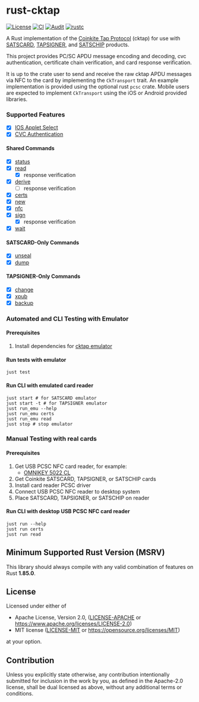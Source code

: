 # rust-cktap

[![License](https://img.shields.io/badge/license-MIT%2FApache--2.0-blue.svg)](https://github.com/notmandatory/rust-cktap/blob/master/LICENSE)
[![CI](https://github.com/notmandatory/rust-cktap/actions/workflows/test.yml/badge.svg)](https://github.com/notmandatory/rust-cktap/actions/workflows/test.yml)
[![Audit](https://github.com/notmandatory/rust-cktap/actions/workflows/audit.yml/badge.svg)](https://github.com/notmandatory/rust-cktap/actions/workflows/audit.yml)
[![rustc](https://img.shields.io/badge/rustc-1.85.0%2B-lightgrey.svg)](https://blog.rust-lang.org/2025/02/20/Rust-1.85.0/)

A Rust implementation of the [Coinkite Tap Protocol](https://github.com/coinkite/coinkite-tap-proto) (cktap)
for use with [SATSCARD], [TAPSIGNER], and [SATSCHIP] products.

This project provides PC/SC APDU message encoding and decoding, cvc authentication, certificate chain verification, and card response verification.

It is up to the crate user to send and receive the raw cktap APDU messages via NFC to the card by implementing the `CkTransport` trait. An example implementation is provided using the optional rust `pcsc` crate. Mobile users are expected to implement `CkTransport` using the iOS or Android provided libraries.

### Supported Features

- [x] [IOS Applet Select](https://github.com/coinkite/coinkite-tap-proto/blob/master/docs/protocol.md#first-step-iso-applet-select)
- [x] [CVC Authentication](https://github.com/coinkite/coinkite-tap-proto/blob/master/docs/protocol.md#authenticating-commands-with-cvc)

#### Shared Commands

- [x] [status](https://github.com/coinkite/coinkite-tap-proto/blob/master/docs/protocol.md#status)
- [x] [read](https://github.com/coinkite/coinkite-tap-proto/blob/master/docs/protocol.md#read)
  - [x] response verification
- [x] [derive](https://github.com/coinkite/coinkite-tap-proto/blob/master/docs/protocol.md#derive)
  - [ ] response verification
- [x] [certs](https://github.com/coinkite/coinkite-tap-proto/blob/master/docs/protocol.md#certs)
- [x] [new](https://github.com/coinkite/coinkite-tap-proto/blob/master/docs/protocol.md#new)
- [x] [nfc](https://github.com/coinkite/coinkite-tap-proto/blob/master/docs/protocol.md#nfc)
- [x] [sign](https://github.com/coinkite/coinkite-tap-proto/blob/master/docs/protocol.md#sign)
  - [x] response verification
- [x] [wait](https://github.com/coinkite/coinkite-tap-proto/blob/master/docs/protocol.md#wait)

#### SATSCARD-Only Commands

- [x] [unseal](https://github.com/coinkite/coinkite-tap-proto/blob/master/docs/protocol.md#unseal)
- [x] [dump](https://github.com/coinkite/coinkite-tap-proto/blob/master/docs/protocol.md#dump)

#### TAPSIGNER-Only Commands

- [x] [change](https://github.com/coinkite/coinkite-tap-proto/blob/master/docs/protocol.md#change)
- [x] [xpub](https://github.com/coinkite/coinkite-tap-proto/blob/master/docs/protocol.md#xpub)
- [x] [backup](https://github.com/coinkite/coinkite-tap-proto/blob/master/docs/protocol.md#backup)

### Automated and CLI Testing with Emulator

#### Prerequisites

1. Install dependencies for [cktap emulator](https://github.com/coinkite/coinkite-tap-proto/blob/master/emulator/README.md)

#### Run tests with emulator

```
just test
```

#### Run CLI with emulated card reader

```
just start # for SATSCARD emulator
just start -t # for TAPSIGNER emulator
just run_emu --help
just run_emu certs
just run_emu read
just stop # stop emulator
```

### Manual Testing with real cards

#### Prerequisites

1. Get USB PCSC NFC card reader, for example:
   - [OMNIKEY 5022 CL](https://www.hidglobal.com/products/omnikey-5022-reader)
2. Get Coinkite SATSCARD, TAPSIGNER, or SATSCHIP cards
3. Install card reader PCSC driver
4. Connect USB PCSC NFC reader to desktop system
5. Place SATSCARD, TAPSIGNER, or SATSCHIP on reader

#### Run CLI with desktop USB PCSC NFC card reader

```
just run --help
just run certs
just run read
```

## Minimum Supported Rust Version (MSRV)

This library should always compile with any valid combination of features on Rust **1.85.0**.

## License

Licensed under either of

* Apache License, Version 2.0, ([LICENSE-APACHE](LICENSE-APACHE) or <https://www.apache.org/licenses/LICENSE-2.0>)
* MIT license ([LICENSE-MIT](LICENSE-MIT) or <https://opensource.org/licenses/MIT>)

at your option.

## Contribution

Unless you explicitly state otherwise, any contribution intentionally
submitted for inclusion in the work by you, as defined in the Apache-2.0
license, shall be dual licensed as above, without any additional terms or
conditions.

[SATSCARD]: https://satscard.com/
[TAPSIGNER]: https://tapsigner.com/
[SATSCHIP]: https://satschip.com/
